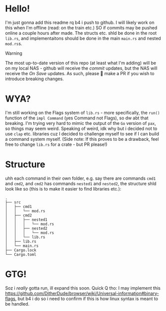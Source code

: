 # Hello!
I'm just gonna add this readme rq b4 i push to github. I will likely work on this when I'm offline (read: on the train etc.) SO if commits may be pushed online a couple hours after made. The structs etc. shld be done in the root `lib.rs`, and implementaitons should be done in the main `main.rs` and nested `mod.rs`s.
> [!WARNING]
> The most up-to-date version of this repo (at least what I'm adding) will be on my local NAS - github will receive the _commit_ updates, but the NAS will receive the _On Save_ updates. As such, please 🙏 make a PR if you wish to introduce breaking changes.

# WYA?
I'm still working on the Flags system of `lib.rs` - more specifically, the `run()` function of the `impl Command` (yes Command not Flags), so dw abt that breaking. I'm trying very hard to mimic the output of the `Go` version of `pax`, so things may seem weird.
Speaking of weird, idk why but i decided not to use `clap` etc. libraries cuz I decided to challenge myself to see if I can build a command system myself. (Side note: If this proves to be a drawback, feel free to change `lib.rs` for a crate - but PR please!)

# Structure
uhh each command in their own folder, e.g. say there are commands `cmd1` and `cmd2`, and `cmd2` has commands `nested1` and `nested2`, the structure shld look like so (this is to make it easier to find libraries etc.):
```
.
├── src
│   ├── cmd1
│   │   └── mod.rs
│   ├── cmd2
│   │   ├── nested1
│   │   │   └── mod.rs
│   │   ├── nested2
│   │   │   └── mod.rs
│   │   └── lib.rs
│   ├── lib.rs
│   └── main.rs
├── Cargo.lock
└── Cargo.toml
```

# GTG!

Soz i _really_ gotta run, ill expand this soon. Quick Q tho: I may implement this https://github.com/DitherDude/browser/wiki/Universal-information#binary-flags, but b4 i do so i need to confirm if this is how linux syntax is meant to be handled.

